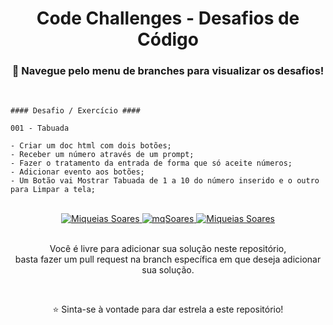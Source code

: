 <div align='center'>

<h1> Code Challenges - Desafios de Código </h1>
<h3> 🔺 Navegue pelo menu de branches para visualizar os desafios! </h3>

<br>
</div> 

```
#### Desafio / Exercício ####

001 - Tabuada 

- Criar um doc html com dois botões; 
- Receber um número através de um prompt;
- Fazer o tratamento da entrada de forma que só aceite números;
- Adicionar evento aos botões;
- Um Botão vai Mostrar Tabuada de 1 a 10 do número inserido e o outro para Limpar a tela;
```
<div align='center'>

<br>
  
<a href="https://www.linkedin.com/in/mq-soares/">
  <img alt="Miqueias Soares" src="https://img.shields.io/badge/-Miqueias Soares-747d8c?style=flat-square&logo=Linkedin&logoColor=black" />
</a>

<a href="https://twitter.com/mqsoares">
  <img alt="mqSoares" src="https://img.shields.io/badge/-mqsoares-747d8c?style=flat-square&logo=Twitter&logoColor=black" />
</a>

<a href="mailto:mqseraos@gmail.com">
  <img alt="Miqueias Soares" src="https://img.shields.io/badge/-mqseraos@gmail.com-747d8c?style=flat-square&logo=Gmail&logoColor=black" />
</a>

<br>
<br>

<p> Você é livre para adicionar sua solução neste repositório, <br>
basta fazer um pull request na branch específica em que deseja adicionar sua solução. </p>

<br>

<p> ⭐ Sinta-se à vontade para dar estrela a este repositório! </p>
</div>